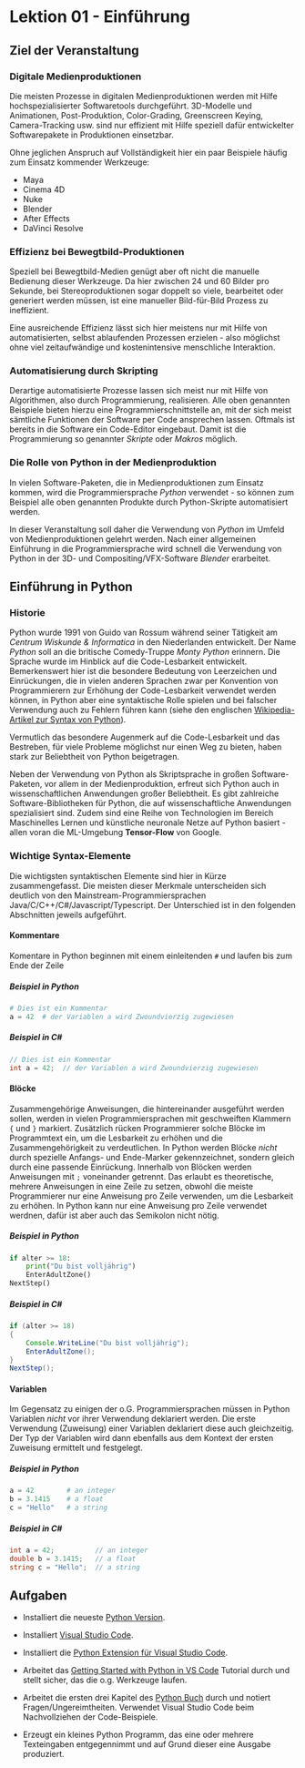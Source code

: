 # Lektion 01 - Einführung

## Ziel der Veranstaltung

### Digitale Medienproduktionen
Die meisten Prozesse in digitalen Medienproduktionen werden mit Hilfe hochspezialisierter Softwaretools durchgeführt. 3D-Modelle und Animationen, Post-Produktion, Color-Grading, Greenscreen Keying, Camera-Tracking usw. sind nur effizient mit Hilfe speziell dafür entwickelter Softwarepakete in Produktionen einsetzbar. 

Ohne jeglichen Anspruch auf Vollständigkeit hier ein paar Beispiele häufig zum Einsatz kommender Werkzeuge:

- Maya
- Cinema 4D
- Nuke
- Blender
- After Effects
- DaVinci Resolve


### Effizienz bei Bewegtbild-Produktionen
Speziell bei Bewegtbild-Medien genügt aber oft nicht die manuelle Bedienung dieser Werkzeuge. Da hier zwischen 24 und 60 Bilder pro Sekunde, bei Stereoproduktionen sogar doppelt so viele, bearbeitet oder generiert werden müssen, ist eine manueller Bild-für-Bild Prozess zu ineffizient.

Eine ausreichende Effizienz lässt sich hier meistens nur mit Hilfe von automatisierten, selbst ablaufenden Prozessen erzielen - also möglichst ohne viel zeitaufwändige und kostenintensive menschliche Interaktion.

### Automatisierung durch Skripting
Derartige automatisierte Prozesse lassen sich meist nur mit Hilfe von Algorithmen, also durch Programmierung, realisieren. Alle oben genannten Beispiele bieten hierzu eine Programmierschnittstelle an, mit der sich meist sämtliche Funktionen der Software per Code ansprechen lassen. Oftmals ist bereits in die Software ein Code-Editor eingebaut. Damit ist die Programmierung so genannter  _Skripte_ oder _Makros_ möglich.


### Die Rolle von Python in der Medienproduktion

In vielen Software-Paketen, die in Medienproduktionen zum Einsatz kommen, wird die Programmiersprache _Python_ verwendet - so können zum Beispiel alle oben genannten Produkte durch Python-Skripte automatisiert werden.

In dieser Veranstaltung soll daher die Verwendung von _Python_ im Umfeld von Medienproduktionen gelehrt werden. Nach einer allgemeinen Einführung in die Programmiersprache wird schnell die Verwendung von Python in der 3D- und Compositing/VFX-Software _Blender_ erarbeitet.

## Einführung in Python

### Historie

Python wurde 1991 von Guido van Rossum während seiner Tätigkeit am _Centrum Wiskunde & Informatica_ in den Niederlanden entwickelt. Der Name _Python_ soll an die britische Comedy-Truppe _Monty Python_ erinnern. Die Sprache wurde im Hinblick auf die Code-Lesbarkeit entwickelt. Bemerkenswert hier ist die besondere Bedeutung von Leerzeichen und Einrückungen, die in vielen anderen Sprachen zwar per Konvention von Programmierern zur Erhöhung der Code-Lesbarkeit verwendet werden können, in Python aber eine syntaktische Rolle spielen und bei falscher Verwendung auch zu Fehlern führen kann (siehe den englischen 
[Wikipedia-Artikel zur Syntax von Python](https://en.wikipedia.org/wiki/Python_syntax_and_semantics#Indentation)).

Vermutlich das besondere Augenmerk auf die Code-Lesbarkeit und das Bestreben, für viele Probleme möglichst nur einen Weg zu bieten, haben stark zur Beliebtheit von Python beigetragen. 

Neben der Verwendung von Python als Skriptsprache in großen Software-Paketen, vor allem in der Medienproduktion, erfreut sich Python auch in wissenschaftlichen Anwendungen großer Beliebtheit. Es gibt zahlreiche Software-Bibliotheken für Python, die auf wissenschaftliche Anwendungen spezialisiert sind. Zudem sind eine Reihe von Technologien im Bereich Maschinelles Lernen und künstliche neuronale Netze auf Python basiert - allen voran die ML-Umgebung **Tensor-Flow** von Google.

### Wichtige Syntax-Elemente

Die wichtigsten syntaktischen Elemente sind hier in Kürze zusammengefasst. Die meisten dieser Merkmale unterscheiden sich deutlich von den Mainstream-Programmiersprachen Java/C/C++/C#/Javascript/Typescript. Der Unterschied ist in den folgenden Abschnitten jeweils aufgeführt.


#### Kommentare

Komentare in Python beginnen mit einem einleitenden `#` und
laufen bis zum Ende der Zeile

##### Beispiel in Python
```Python
# Dies ist ein Kommentar
a = 42  # der Variablen a wird Zwoundvierzig zugewiesen
```

##### Beispiel in C#
```java
// Dies ist ein Kommentar
int a = 42;  // der Variablen a wird Zwoundvierzig zugewiesen
```

#### Blöcke

Zusammengehörige Anweisungen, die hintereinander ausgeführt werden sollen, werden in vielen Programmiersprachen mit geschweiften Klammern `{` und `}` markiert. Zusätzlich rücken Programmierer solche Blöcke im Programmtext ein, um die Lesbarkeit zu erhöhen und die Zusammengehörigkeit zu verdeutlichen. In Python werden Blöcke _nicht_ durch spezielle Anfangs- und Ende-Marker gekennzeichnet, sondern gleich durch eine passende Einrückung. Innerhalb von Blöcken werden Anweisungen mit `;` voneinander getrennt. Das erlaubt es theoretische, mehrere Anweisungen in eine Zeile zu setzen, obwohl die meiste Programmierer nur eine Anweisung pro Zeile verwenden, um die Lesbarkeit zu erhöhen. In Python kann nur eine Anweisung pro Zeile verwendet werdnen, dafür ist aber auch das Semikolon nicht
nötig.

##### Beispiel in Python
```Python
if alter >= 18:
	print("Du bist volljährig")
	EnterAdultZone()
NextStep()
```

##### Beispiel in C#
```java
if (alter >= 18)
{
	Console.WriteLine("Du bist volljährig");
	EnterAdultZone();
}
NextStep();
```

#### Variablen

Im Gegensatz zu einigen der o.G. Programmiersprachen müssen in Python Variablen _nicht_ vor ihrer Verwendung deklariert werden. Die erste Verwendung (Zuweisung) einer Variablen deklariert diese auch gleichzeitig. Der Typ der Variablen wird dann ebenfalls aus dem Kontext der ersten Zuweisung ermittelt und festgelegt.

##### Beispiel in Python
```Python
a = 42        # an integer
b = 3.1415    # a float
c = "Hello"   # a string
```

##### Beispiel in C#
```c#
int a = 42;          // an integer
double b = 3.1415;   // a float
string c = "Hello";  // a string
```

## Aufgaben

- Installiert die neueste [Python Version](https://www.python.org/downloads/). 

- Installiert [Visual Studio Code](https://code.visualstudio.com/download).

- Installiert die [Python Extension für Visual Studio Code](https://marketplace.visualstudio.com/items?itemName=ms-python.python).

- Arbeitet das [Getting Started with Python in VS Code](https://code.visualstudio.com/docs/python/python-tutorial) Tutorial durch und stellt sicher,
das die o.g. Werkzeuge laufen.

- Arbeitet die ersten drei Kapitel des [Python Buch](https://pythonbuch.com/) durch und notiert Fragen/Ungereimtheiten. Verwendet Visual Studio Code beim Nachvollziehen der Code-Beispiele.

- Erzeugt ein kleines Python Programm, das eine oder mehrere Texteingaben entgegennimmt und auf Grund dieser eine Ausgabe produziert.





